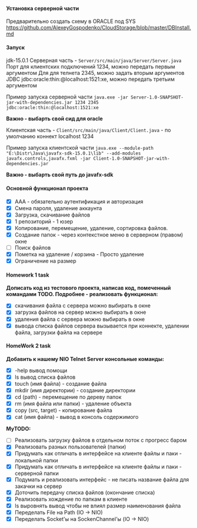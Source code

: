 #### Установка серверной части
Предварительно создать схему в ORACLE под SYS https://github.com/AlexeyGospodenko/CloudStorage/blob/master/DBInstall.md

#### Запуск
jdk-15.0.1
Серверная часть - `Server/src/main/java/Server/Server.java`
Порт для клиентских подключений 1234, можно передать первым аргументом
Для для телнета 2345, можно задать вторым аргументов
JDBC jdbc:oracle:thin:@localhost:1521:xe, можно передать третьим аргументом

Пример запуска серверной части
`java.exe -jar Server-1.0-SNAPSHOT-jar-with-dependencies.jar 1234 2345 jdbc:oracle:thin:@localhost:1521:xe`

**Важно - выбарть свой сид для oracle**

Клиентская часть - `Client/src/main/java/Client/Client.java` - по умолчанию коннект localhost 1234

Пример запуска клиентской части
`java.exe --module-path "E:\Distr\Java\javafx-sdk-15.0.1\lib" --add-modules javafx.controls,javafx.fxml -jar Client-1.0-SNAPSHOT-jar-with-dependencies.jar`

**Важно - выбарть свой путь до javafx-sdk**

#### Основной функционал проекта

- [x] ААА - обязательно аутентификация и авторизация
- [x] Смена пароля, удаление аккаунта
- [x] Загрузка, скачивание файлов
- [x] 1 репозиторий - 1 юзер
- [x] Копирование, перемещение, удаление, сортировка файлов.
- [x] Создание папок - через контекстное меню в серверном (правом) окне
- [ ] Поиск файлов
- [x] Пометка на удаление / корзина - Просто удаление
- [X] Ограничение на размер

#### Homework 1 task

**Дописать код из тестового проекта, написав код, помеченный командами TODO. Подробнее - реализовать функционал:**

- [x] скачивания файла с сервера		можно выбирать в окне
- [x] загрузка файлов на сервер			можно выбирать в окне
- [x] удаления файла с сервера			можно выбирать в окне
- [x] вывода списка файлов сервера      вызывается при коннекте, удалении файла, загрузки файла на сервере

#### HomeWork 2 task

**Добавить к нашему NIO Telnet Server консольные команды:**

- [x] -help вывод помощи
- [x] ls вывод списка файлов
- [x] touch (имя файла) - создание файла
- [x] mkdir (имя директории) - создание директории
- [x] cd (path) - перемещение по дереву папок
- [x] rm (имя файла или папки) - удаление объекта
- [x] copy (src, target) - копирование файла
- [x] cat (имя файла) - вывод в консоль содержимого

**MyTODO:**

- [ ] Реализовать загрузку файлов в отдельном поток с прогресс баром
- [x] Реализовать разных пользователей (папки)
- [x] Придумать как отличать в интерфейсе на клиенте файлы и паки - локальной папки
- [x] Придумать как отличать в интерфейсе на клиенте файлы и паки - серверной папки
- [x] Подумать и реализовать интерфейс - не писать название файла для закачки на сервер
- [x] Доточить передачу списка файлов (окончание списка)
- [x] Реализовать хождение по папкам в клиенте
- [x] ls выровнять вывод чтобы не влиял размер наименования файла
- [x] Переделать File на Path (IO -> NIO)
- [x] Переделать Socket'ы на SockenChannel'ы (IO -> NIO)
